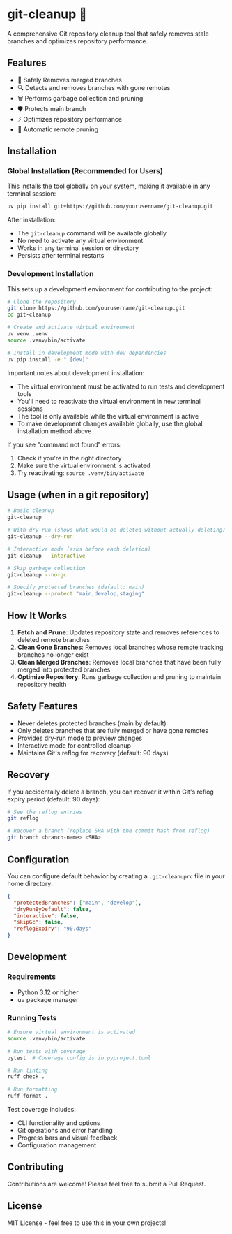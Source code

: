 # git-cleanup 🧹

A comprehensive Git repository cleanup tool that safely removes stale branches and optimizes repository
performance.

## Features

- 🧼 Safely Removes merged branches
- 🔍 Detects and removes branches with gone remotes
- 🗑️ Performs garbage collection and pruning
- 🛡️ Protects main branch
- ⚡ Optimizes repository performance
- 🔄 Automatic remote pruning

## Installation

### Global Installation (Recommended for Users)

This installs the tool globally on your system, making it available in any terminal session:

```bash
uv pip install git+https://github.com/yourusername/git-cleanup.git
```

After installation:
- The `git-cleanup` command will be available globally
- No need to activate any virtual environment
- Works in any terminal session or directory
- Persists after terminal restarts

### Development Installation

This sets up a development environment for contributing to the project:

```bash
# Clone the repository
git clone https://github.com/yourusername/git-cleanup.git
cd git-cleanup

# Create and activate virtual environment
uv venv .venv
source .venv/bin/activate

# Install in development mode with dev dependencies
uv pip install -e ".[dev]"
```

Important notes about development installation:
- The virtual environment must be activated to run tests and development tools
- You'll need to reactivate the virtual environment in new terminal sessions
- The tool is only available while the virtual environment is active
- To make development changes available globally, use the global installation method above

If you see "command not found" errors:
1. Check if you're in the right directory
2. Make sure the virtual environment is activated
3. Try reactivating: `source .venv/bin/activate`

## Usage (when in a git repository)

```bash
# Basic cleanup
git-cleanup

# With dry run (shows what would be deleted without actually deleting)
git-cleanup --dry-run

# Interactive mode (asks before each deletion)
git-cleanup --interactive

# Skip garbage collection
git-cleanup --no-gc

# Specify protected branches (default: main)
git-cleanup --protect "main,develop,staging"
```

## How It Works

1. **Fetch and Prune**: Updates repository state and removes references to deleted remote branches
2. **Clean Gone Branches**: Removes local branches whose remote tracking branches no longer exist
3. **Clean Merged Branches**: Removes local branches that have been fully merged into protected branches
4. **Optimize Repository**: Runs garbage collection and pruning to maintain repository health

## Safety Features

- Never deletes protected branches (main by default)
- Only deletes branches that are fully merged or have gone remotes
- Provides dry-run mode to preview changes
- Interactive mode for controlled cleanup
- Maintains Git's reflog for recovery (default: 90 days)

## Recovery

If you accidentally delete a branch, you can recover it within Git's reflog expiry period
(default: 90 days):

```bash
# See the reflog entries
git reflog

# Recover a branch (replace SHA with the commit hash from reflog)
git branch <branch-name> <SHA>
```

## Configuration

You can configure default behavior by creating a `.git-cleanuprc` file in your home directory:

```json
{
  "protectedBranches": ["main", "develop"],
  "dryRunByDefault": false,
  "interactive": false,
  "skipGc": false,
  "reflogExpiry": "90.days"
}
```

## Development

### Requirements

- Python 3.12 or higher
- uv package manager

### Running Tests

```bash
# Ensure virtual environment is activated
source .venv/bin/activate

# Run tests with coverage
pytest  # Coverage config is in pyproject.toml

# Run linting
ruff check .

# Run formatting
ruff format .
```

Test coverage includes:
- CLI functionality and options
- Git operations and error handling
- Progress bars and visual feedback
- Configuration management

## Contributing

Contributions are welcome! Please feel free to submit a Pull Request.

## License

MIT License - feel free to use this in your own projects!
